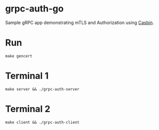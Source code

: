 # grpc-auth-go
Sample gRPC app demonstrating mTLS and Authorization using [Casbin](github.com/casbin/casbin).

# Run

```
make gencert

```

# Terminal 1
```
make server && ./grpc-auth-server
```

# Terminal 2
```
make client && ./grpc-auth-client
```